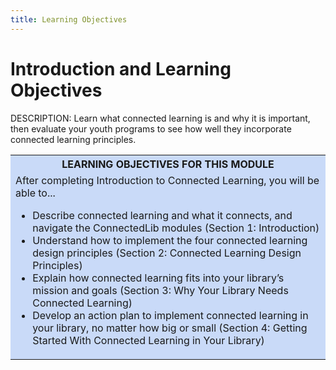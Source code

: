 ```yaml
---
title: Learning Objectives
---
```


# Introduction and Learning Objectives

DESCRIPTION: Learn what connected learning is and why it is important, then evaluate your youth programs to see how well they incorporate connected learning principles.

<table style="background-color:#C9DAF8;"><tr><th><center>LEARNING OBJECTIVES FOR THIS MODULE</center></th></tr>
    <tr><td>After completing Introduction to Connected Learning, you will be able to...
        <ul>
            <li>Describe connected learning and what it connects, and navigate the ConnectedLib modules (Section 1: Introduction)</li>
            <li>Understand how to implement the four connected learning design principles (Section 2: Connected Learning Design Principles)</li>
            <li>Explain how connected learning fits into your library’s mission and goals (Section 3: Why Your Library Needs Connected Learning)</li>
            <li>Develop an action plan to implement connected learning in your library, no matter how big or small (Section 4: Getting Started With Connected Learning in Your Library)</li>
        </ul>
        </td>
    </tr>
</table>
